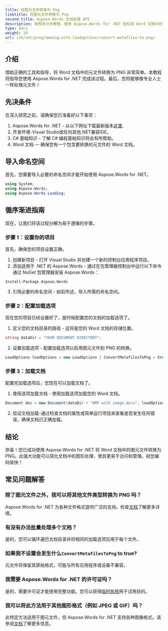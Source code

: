 ```yaml
---
title: 将图元文件转换为 Png
linktitle: 将图元文件转换为 Png
second_title: Aspose.Words 文档处理 API
description: 按照本分步教程，使用 Aspose.Words for .NET 轻松将 Word 文档中的元文件转换为 PNG。简化您的文档管理。
type: docs
weight: 10
url: /zh/net/programming-with-loadoptions/convert-metafiles-to-png/
---
```

## 介绍

借助正确的工具和指导，将 Word 文档中的元文件转换为 PNG 非常简单。本教程将指导您使用 Aspose.Words for .NET 完成该过程。最后，您将能够像专业人士一样处理元文件！

## 先决条件

在深入研究之前，请确保您已准备好以下事项：

1.  Aspose.Words for .NET - 从以下网址下载最新版本[这里](https://releases.aspose.com/words/net/).
2. 开发环境-Visual Studio或任何其他.NET兼容IDE。
3. C# 基础知识 - 了解 C# 编程基础知识将会有所帮助。
4. Word 文档 — 确保您有一个包含要转换的元文件的 Word 文档。

## 导入命名空间

首先，您需要导入必要的命名空间才能开始使用 Aspose.Words for .NET。

```csharp
using System;
using Aspose.Words;
using Aspose.Words.Loading;
```

## 循序渐进指南

现在，让我们将该过程分解为易于遵循的步骤。

### 步骤 1：设置你的项目

首先，确保您的项目设置正确。

1. 创建新项目 - 打开 Visual Studio 并创建一个新的控制台应用程序项目。
2. 添加适用于 .NET 的 Aspose.Words - 通过在包管理器控制台中运行以下命令通过 NuGet 包管理器安装 Aspose.Words：

```shell
Install-Package Aspose.Words
```

3. 引用必要的命名空间 - 如前所述，导入所需的命名空间。

### 步骤 2：配置加载选项

现在您的项目已经设置好了，是时候配置您的文档的加载选项了。

1. 定义您的文档目录的路径 - 这将是您的 Word 文档的存储位置。

```csharp
string dataDir = "YOUR DOCUMENT DIRECTORY";
```

2. 设置加载选项 - 配置加载选项以启用图元文件到 PNG 的转换。

```csharp
LoadOptions loadOptions = new LoadOptions { ConvertMetafilesToPng = true };
```

### 步骤 3：加载文档

配置完加载选项后，您现在可以加载文档了。

1. 使用选项加载文档 - 使用加载选项加载您的 Word 文档。

```csharp
Document doc = new Document(dataDir + "WMF with image.docx", loadOptions);
```

2. 验证文档加载-通过检查文档的属性或简单运行项目来查看是否发生任何错误，确保文档已正确加载。

## 结论

恭喜！您已成功使用 Aspose.Words for .NET 将 Word 文档中的图元文件转换为 PNG。此强大功能可以简化文档中的图形处理，使其更易于访问和管理。祝您编码愉快！

## 常见问题解答

### 除了图元文件之外，我可以将其他文件类型转换为 PNG 吗？
 Aspose.Words for .NET 为各种文件格式提供广泛的支持。检查[文档](https://reference.aspose.com/words/net/)了解更多详情。

### 有没有办法批量处理多个文档？
是的，您可以循环遍历文档目录并将相同的加载选项应用于每个文件。

### 如果我不设置会发生什么`ConvertMetafilesToPng` to true?
元文件将保留其原始格式，可能与所有应用程序或设备不兼容。

### 我需要 Aspose.Words for .NET 的许可证吗？
是的，需要许可证才能使用完整功能。您可以获得[临时执照](https://purchase.aspose.com/temporary-license/)用于试用目的。

### 我可以将此方法用于其他图形格式（例如 JPEG 或 GIF）吗？
此特定方法适用于图元文件，但 Aspose.Words for .NET 支持各种图像格式。请参阅[文档](https://reference.aspose.com/words/net/)了解更多信息。
